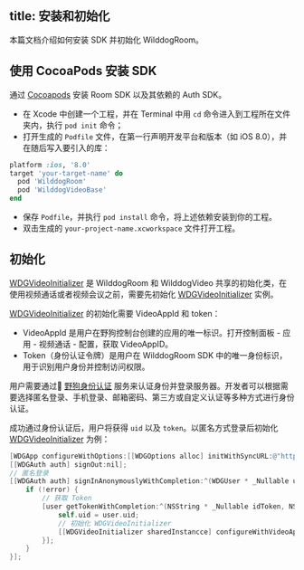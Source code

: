 title: 安装和初始化
---

本篇文档介绍如何安装 SDK 并初始化 WilddogRoom。


## 使用 CocoaPods 安装 SDK

通过 [Cocoapods](https://cocoapods.org/) 安装 Room SDK 以及其依赖的 Auth SDK。

* 在 Xcode 中创建一个工程，并在 Terminal 中用 `cd` 命令进入到工程所在文件夹内，执行 `pod init` 命令；
* 打开生成的 `Podfile` 文件，在第一行声明开发平台和版本（如 iOS 8.0），并在随后写入要引入的库：

```ruby
platform :ios, '8.0'
target 'your-target-name' do
  pod 'WilddogRoom'
  pod 'WilddogVideoBase'
end
```

* 保存 `Podfile`，并执行 `pod install` 命令，将上述依赖安装到你的工程。
* 双击生成的 `your-project-name.xcworkspace` 文件打开工程。


## 初始化

[WDGVideoInitializer](placeholder) 是 WilddogRoom 和 WilddogVideo 共享的初始化类，在使用视频通话或者视频会议之前，需要先初始化 [WDGVideoInitializer](placeholder) 实例。

[WDGVideoInitializer](placeholder) 的初始化需要 VideoAppId 和 token：

- VideoAppId 是用户在野狗控制台创建的应用的唯一标识。打开控制面板 - 应用 - 视频通话 - 配置，获取 VideoAppID。
- Token（身份认证令牌）是用户在 WilddogRoom SDK 中的唯一身份标识，用于识别用户身份并控制访问权限。

用户需要通过 [野狗身份认证](/auth/iOS/index.html) 服务来认证身份并登录服务器。开发者可以根据需要选择匿名登录、手机登录、邮箱密码、第三方或自定义认证等多种方式进行身份认证。

成功通过身份认证后，用户将获得 `uid` 以及 `token`。以匿名方式登录后初始化 [WDGVideoInitializer](placeholder) 为例：

```objectivec
[WDGApp configureWithOptions:[[WDGOptions alloc] initWithSyncURL:@"https://your-video-appid.wilddogio.com"]];
[[WDGAuth auth] signOut:nil];
// 匿名登录
[[WDGAuth auth] signInAnonymouslyWithCompletion:^(WDGUser * _Nullable user, NSError * _Nullable error) {
    if (!error) {
        // 获取 Token
        [user getTokenWithCompletion:^(NSString * _Nullable idToken, NSError * _Nullable error) {
            self.uid = user.uid;
            // 初始化 WDGVideoInitializer
            [[WDGVideoInitializer sharedInstancce] configureWithVideoAppId:@"your-video-appid" token:idToken];
        }];
    }
}];
```